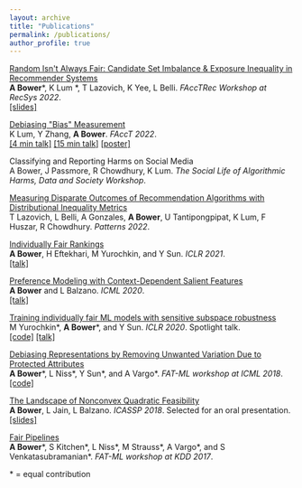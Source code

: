 ```yaml
---
layout: archive
title: "Publications"
permalink: /publications/
author_profile: true
---
```

[Random Isn't Always Fair: Candidate Set Imbalance & Exposure Inequality in Recommender Systems](https://arxiv.org/abs/2209.05000)\
**A Bower**\*, K Lum \*, T Lazovich, K Yee, L Belli. *FAccTRec Workshop at RecSys 2022*.\
[[slides]](https://facctrec.github.io/facctrec2022/program/slide-bower.pdf)

[Debiasing "Bias" Measurement](https://facctconference.org/static/pdfs_2022/facct22-32.pdf)\
K Lum, Y Zhang, **A Bower**. *FAccT 2022*.  
[[4 min talk]](https://www.youtube.com/watch?v=4fTOPbdUiQ0) [[15 min talk]](https://www.youtube.com/watch?v=kyWyp-d0r94) [[poster]](https://drive.google.com/file/d/1ASNkdRiVFZbCQrTWp1wEH29tMJxBLRg3/view)

Classifying and Reporting Harms on Social Media\
A Bower, J Passmore, R Chowdhury, K Lum. *The Social Life of Algorithmic Harms, Data and Society Workshop*.

[Measuring Disparate Outcomes of Recommendation Algorithms with Distributional Inequality Metrics](https://www.sciencedirect.com/science/article/pii/S2666389922001799)\
T Lazovich, L Belli, A Gonzales, **A Bower**, U Tantipongpipat, K Lum, F Huszar, R Chowdhury. *Patterns 2022*.  

[Individually Fair Rankings](https://openreview.net/forum?id=71zCSP_HuBN)\
**A Bower**, H Eftekhari, M Yurochkin, and Y Sun. *ICLR 2021*.  
[[talk]](https://iclr.cc/virtual/2021/poster/2627)

[Preference Modeling with Context-Dependent Salient Features](https://arxiv.org/abs/2002.09615)  
**A Bower** and L Balzano. *ICML 2020*.  
[[talk]](https://icml.cc/virtual/2020/poster/6525)

[Training individually fair ML models with sensitive subspace robustness](https://arxiv.org/abs/1907.00020)  
M Yurochkin\*, **A Bower**\*, and Y Sun.  *ICLR 2020*. Spotlight talk.  
[[code]](https://github.com/IBM/sensitive-subspace-robustness) [[talk]](https://www.youtube.com/watch?v=zyfPO9bcIXI)

[Debiasing Representations by Removing Unwanted Variation Due to Protected Attributes](https://arxiv.org/pdf/1807.00461.pdf)  
**A Bower**\*, L Niss\*, Y Sun\*, and A Vargo\*.  *FAT-ML workshop at ICML 2018*.  
[[code]](https://github.com/Amandarg/debias)

[The Landscape of Nonconvex Quadratic Feasibility](https://ieeexplore.ieee.org/document/8461868)  
**A Bower**, L Jain, L Balzano. *ICASSP 2018*. Selected for an oral presentation.  
[[slides]](https://sigport.org/documents/landscape-non-convex-quadratic-feasibility)

[Fair Pipelines](https://arxiv.org/pdf/1707.00391.pdf)  
**A Bower**\*, S Kitchen\*, L Niss\*, M Strauss\*, A Vargo\*, and S Venkatasubramanian\*. *FAT-ML workshop at KDD 2017*.

\* = equal contribution
